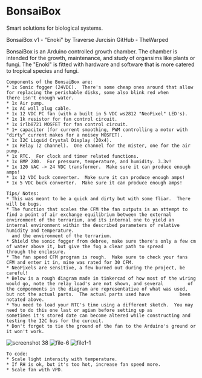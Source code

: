 # BonsaiBox
Smart solutions for biological systems.

  BonsaiBox v1 - "Enoki" 
  by Traverse Jurcisin
  GitHub - TheWarped

  BonsaiBox is an Arduino controlled growth chamber.
  The chamber is intended for the growth, maintenance, 
  and study of organsims like plants or fungi.
  The "Enoki" is fitted with hardware and software
  that is more catered to tropical species and fungi.
  
    Components of the BonsaiBox are:
    * 1x Sonic fogger (24VDC).  There's some cheap ones around that allow for replacing the perishable disks, some also blink red when         there isn't enough water.
    * 1x Air pump.
    * 1x AC wall plug cable.
    * 1x 12 VDC PC fan (with a built in 5 VDC ws2812 "NeoPixel" LED's).  
    * 1x 1k resistor for fan control circuit.
    * 1x irlb8721 MOSFET for fan control circuit.
    * 1+ capacitor (for current smoothing, PWM controlling a motor with "dirty" current makes for a noisey MOSFET).
    * 1x I2C Liquid Crystal Display (20x4).
    * 1x Relay (2 channel).  One channel for the mister, one for the air pump.
    * 1x RTC.  For clock and timer related functions.
    * 1x BMP 280.  For pressure, temperature, and humidity. 3.3v!
    * 1x 120 VAC -> 24 VDC transformer.  Make sure it can produce enough amps!
    * 1x 12 VDC buck converter.  Make sure it can produce enough amps!
    * 1x 5 VDC buck converter.  Make sure it can produce enough amps!

    Tips/ Notes: 
    * This was meant to be a quick and dirty but with some fliar.  There will be bugs.
    * The function that scales the CFM the fan outputs is an attempt to find a point of air exchange equilibrium between the external         environment of the terrarium, and its internal one to yield an internal environment within the described parameters of relative         humidity and temperature.  
      and the environment of the terrarium.
    * Shield the sonic fogger from debree, make sure there's only a few cm of water above it, but give the fog a clear path to spread         through the enclosure.
    * The fan speed CFM program is rough.  Make sure to check your fans CFM and enter it in, mine was rated for 30 CFM.
    * NeoPixels are sensitive, a few burned out during the project, be careful!
    * Below is a rough diagram made in tinkercad of how most of the wiring would go, note the relay load's are not shown, and several         of the componments in the diagram are representative of what was used, but not the actual parts.  The actual parts used have           been notated above.
    * You need to load your RTC's time using a different sketch.  You may need to do this one last or agian before setting up as               sometimes it's stored date can become altered while constructing and testing the I2C bus for the curcuit. 
    * Don't forget to tie the ground of the fan to the Arduino's ground or it won't work. 

![screenshot 38](https://user-images.githubusercontent.com/46633771/51078723-0ebad780-1688-11e9-8134-c8e9ff7da137.png)
![file-6](https://user-images.githubusercontent.com/46633771/51078961-83901080-168c-11e9-8692-31f8562c507f.jpeg)
![file1-1](https://user-images.githubusercontent.com/46633771/51078987-234d9e80-168d-11e9-89af-12701f6810ec.jpeg)


    To code:
    * Scale light intensity with temperature.
    * If RH is ok, but it's too hot, increase fan speed more.
    * Scale fan with VPD.
